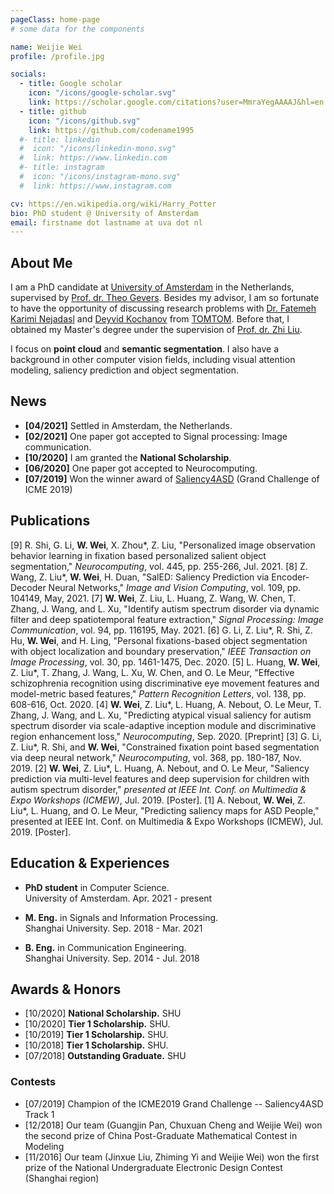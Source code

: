 ```yaml
---
pageClass: home-page
# some data for the components

name: Weijie Wei
profile: /profile.jpg

socials:
  - title: Google scholar
    icon: "/icons/google-scholar.svg"
    link: https://scholar.google.com/citations?user=MmraYegAAAAJ&hl=en
  - title: github
    icon: "/icons/github.svg"
    link: https://github.com/codename1995
  #- title: linkedin
  #  icon: "/icons/linkedin-mono.svg"
  #  link: https://www.linkedin.com
  #- title: instagram
  #  icon: "/icons/instagram-mono.svg"
  #  link: https://www.instagram.com

cv: https://en.wikipedia.org/wiki/Harry_Potter
bio: PhD student @ University of Amsterdam
email: firstname dot lastname at uva dot nl
---
```


<ProfileSection :frontmatter="$page.frontmatter" />

## About Me

I am a PhD candidate at [University of Amsterdam](https://www.uva.nl/en/) in the Netherlands, supervised by [Prof. dr. Theo Gevers](https://staff.fnwi.uva.nl/th.gevers/). Besides my advisor, I am so fortunate to have the opportunity of discussing research problems with [Dr. Fatemeh Karimi Nejadasl](http://www.fkariminejadasl.nl/) and [Deyvid Kochanov]() from [TOMTOM](https://www.tomtom.com/nl_nl/). Before that, I obtained my Master's degree under the supervision of [Prof. dr. Zhi Liu](http://www.ivp.shu.edu.cn/).

I focus on **point cloud** and **semantic segmentation**. I also have a background in other computer vision fields, including visual attention modeling, saliency prediction and object segmentation.

## News

- **[04/2021]** Settled in Amsterdam, the Netherlands.
- **[02/2021]** One paper got accepted to Signal processing: Image communication.
- **[10/2020]** I am granted the **National Scholarship**.
- **[06/2020]** One paper got accepted to Neurocomputing.
- **[07/2019]** Won the winner award of [Saliency4ASD](https://saliency4asd.ls2n.fr/) (Grand Challenge of ICME 2019)

## Publications
[9] R. Shi, G. Li, **W. Wei**, X. Zhou*, Z. Liu, "Personalized image observation behavior learning in fixation based personalized salient object segmentation," *Neurocomputing*, vol. 445, pp. 255-266, Jul. 2021.
[8] Z. Wang, Z. Liu*, **W. Wei**, H. Duan, "SalED: Saliency Prediction via Encoder-Decoder Neural Networks," *Image and Vision Computing*, vol. 109, pp. 104149, May, 2021.
[7] **W. Wei**, Z. Liu, L. Huang, Z. Wang, W. Chen, T. Zhang, J. Wang, and L. Xu, "Identify autism spectrum disorder via dynamic filter and deep spatiotemporal feature extraction," *Signal Processing: Image Communication*, vol. 94, pp. 116195, May. 2021. 
[6] G. Li, Z. Liu*, R. Shi, Z. Hu, **W. Wei**, and H. Ling, "Personal fixations-based object segmentation with object localization and boundary preservation," *IEEE Transaction on Image Processing*, vol. 30, pp. 1461-1475, Dec. 2020.
[5] L. Huang, **W. Wei**, Z. Liu*, T. Zhang, J. Wang, L. Xu, W. Chen, and O. Le Meur, "Effective schizophrenia recognition using discriminative eye movement features and model-metric based features," *Pattern Recognition Letters*, vol. 138, pp. 608-616, Oct. 2020.
[4] **W. Wei**, Z. Liu*, L. Huang, A. Nebout, O. Le Meur, T. Zhang, J. Wang, and L. Xu, "Predicting atypical visual saliency for autism spectrum disorder via scale-adaptive inception module and discriminative region enhancement loss," *Neurocomputing*, Sep. 2020. [Preprint]
[3] G. Li, Z. Liu*, R. Shi, and **W. Wei**, "Constrained fixation point based segmentation via deep neural network," *Neurocomputing*, vol. 368, pp. 180-187, Nov. 2019.
[2] **W. Wei**, Z. Liu*, L. Huang, A. Nebout, and O. Le Meur, "Saliency prediction via multi-level features and deep supervision for children with autism spectrum disorder," *presented at IEEE Int. Conf. on Multimedia \& Expo Workshops (ICMEW)*, Jul. 2019. [Poster]. 
[1] A. Nebout, **W. Wei**, Z. Liu*, L. Huang, and O. Le Meur, "Predicting saliency maps for ASD People," presented at IEEE Int. Conf. on Multimedia \& Expo Workshops (ICMEW), Jul. 2019. [Poster].


## Education & Experiences

- **PhD student** in Computer Science. <br/>
University of Amsterdam. Apr. 2021 - present

- **M. Eng.** in Signals and Information Processing. <br/>
Shanghai University. Sep. 2018 - Mar. 2021

- **B. Eng.** in Communication Engineering. <br/>
Shanghai University. Sep. 2014 - Jul. 2018

<!--
## Projects


[→ Full list](/projects/)

<ProjectCard image="/projects/1.png" hideBorder=true>

  **The Making of Harry Potter's Wand**

  Harry P., Hermione G., *et al*
  
  Harry's wand was broken in 1997, but was repaired by him after the 1998 Battle of Hogwarts. Usually the repair of a wand is impossible, but with the use of the Elder Wand it was achievable.
  
  [[PDF](https://www.google.com)] [[arXiv](https://arxiv.org)]

</ProjectCard>

<ProjectCard hideBorder=true>

  **Harry Potter and the Deathly Hallows**
  
  In the epilogue of Deathly Hallows, which is set 19 years after Voldemort's death, Harry and Ginny are a couple and have three children: James Sirius Potter, who has already been at Hogwarts for at least one year, Albus Severus Potter, who is starting his first year there, and Lily Luna Potter, who is two years away from her first year at the school.

  [[Link](https://www.google.com)]

</ProjectCard>
-->

## Awards & Honors

<!-- ### Scholarship -->
- [10/2020] **National Scholarship.** SHU
- [10/2020] **Tier 1 Scholarship.** SHU.
- [10/2019] **Tier 1 Scholarship.** SHU.
- [10/2018] **Tier 1 Scholarship.** SHU.
- [07/2018] **Outstanding Graduate.** SHU

### Contests

- [07/2019] Champion of the ICME2019 Grand Challenge -- Saliency4ASD Track 1
- [12/2018] Our team (Guangjin Pan, Chuxuan Cheng and Weijie Wei) won the second prize of China Post-Graduate Mathematical Contest in Modeling
- [11/2016] Our team (Jinxue Liu, Zhiming Yi and Weijie Wei) won the first prize of the National Undergraduate Electronic Design Contest (Shanghai region)

<!-- Custom style for this page -->

<style lang="stylus">

.theme-container.home-page .page
  font-size 14px
  font-family "lucida grande", "lucida sans unicode", lucida, "Helvetica Neue", Helvetica, Arial, sans-serif;
  p
    margin 0 0 0.5rem
  p, ul, ol
    line-height normal
  a
    font-weight normal
  .theme-default-content:not(.custom) > h2
    margin-bottom 0.5rem
  .theme-default-content:not(.custom) > h2:first-child + p
    margin-top 0.5rem
  .theme-default-content:not(.custom) > h3
    padding-top 4rem

  /* Override */
  .md-card
    margin-top 0.5em
    .card-image
      padding 0.2rem
      img
        max-width 120px
        max-height 120px
    .card-content p
      -webkit-margin-after 0.2em

@media (max-width: 419px)
  .theme-container.home-page .page
    p, ul, ol
      line-height 1.5

    .md-card
      .card-image
        img 
          width 100%
          max-width 400px

</style>
